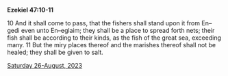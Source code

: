 **Ezekiel 47:10-11**

10 And it shall come to pass, that the fishers shall stand upon it from En–gedi even unto En–eglaim; they shall be a place to spread forth nets; their fish shall be according to their kinds, as the fish of the great sea, exceeding many. 11 But the miry places thereof and the marishes thereof shall not be healed; they shall be given to salt.

[Saturday 26-August, 2023](https://getbible.life/kjv/Ezekiel/47/10-11)
